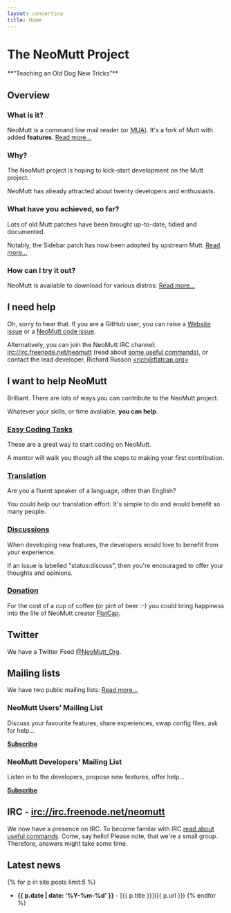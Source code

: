 ```yaml
---
layout: concertina
title: Home
---
```


# The NeoMutt Project

<p class="subtitle">**“Teaching an Old Dog New Tricks”**</p>

## Overview

### What is it?

NeoMutt is a command line mail reader (or <abbr title="Mail User Agent">MUA</abbr>).
It's a fork of Mutt with added **features**.
<a class="rm" href="about.html">Read more...</a>

### Why?

The NeoMutt project is hoping to kick-start development on the Mutt project.

NeoMutt has already attracted about twenty developers and enthusiasts.

### What have you achieved, so far?

Lots of old Mutt patches have been brought up-to-date, tidied and documented.

Notably, the Sidebar patch has now been adopted by upstream Mutt.
<a class="rm" href="feature.html">Read more...</a>

### How can I try it out?

NeoMutt is available to download for various distros:
<a class="rm" href="distro.html">Read more...</a>

## I need help

Oh, sorry to hear that. If you are a GitHub user, you can raise a
[Website issue](https://github.com/neomutt/neomutt.github.io/issues) or a
[NeoMutt code issue](https://github.com/neomutt/neomutt/issues).

Alternatively, you can join the NeoMutt IRC channel:
[irc://irc.freenode.net/neomutt](irc://irc.freenode.net/neomutt)
(read about [some useful commands](/run/irc)), or contact the lead
developer, Richard&nbsp;Russon&nbsp;[&lt;rich@flatcap.org&gt;](mailto:rich@flatcap.org)

## I want to help NeoMutt

Brilliant. There are lots of ways you can contribute to the NeoMutt project.

Whatever your skills, or time available, **you can help**.

### [Easy Coding Tasks](/dev/easy-tasks)

These are a great way to start coding on NeoMutt.

A mentor will walk you though all the steps to making your first contribution.

### [Translation](/translate)

Are you a fluent speaker of a language, other than English?

You could help our translation effort.  It's simple to do and would benefit so many people.

### [Discussions](https://github.com/neomutt/neomutt/issues?q=is:issue+is:open+sort:updated-desc+label:status:discuss)

When developing new features, the developers would love to benefit from your experience.

If an issue is labelled "status:discuss", then you're encouraged to offer your thoughts and opinions.

### [Donation](https://www.paypal.me/russon/)

For the cost of a cup of coffee (or pint of beer :-)
you could bring happiness into the life of NeoMutt creator [FlatCap](https://github.com/flatcap).

## Twitter

We have a Twitter Feed [@NeoMutt_Org](https://twitter.com/NeoMutt_Org).

## Mailing lists

We have two public mailing lists: <a class="rm" href="/2016/08/17/news">Read more...</a>

### NeoMutt Users' Mailing List

Discuss your favourite features, share experiences, swap config files, ask for help...

[**Subscribe**](http://mailman.neomutt.org/mailman/listinfo/neomutt-users-neomutt.org)

### NeoMutt Developers' Mailing List

Listen in to the developers, propose new features, offer help...

[**Subscribe**](http://mailman.neomutt.org/mailman/listinfo/neomutt-devel-neomutt.org)

## IRC - [irc://irc.freenode.net/neomutt](irc://irc.freenode.net/neomutt)

We now have a presence on IRC. To become familar with IRC
[read about useful commands](/run/irc). Come, say hello! Please
note, that we're a small group. Therefore, answers might take some time.

## Latest news

{% for p in site.posts limit:5 %}
- **{{ p.date | date: '%Y-%m-%d' }}** - [{{ p.title }}]({{ p.url }})
{% endfor %}
